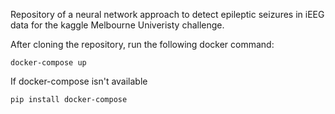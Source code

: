 Repository of a neural network approach to detect epileptic seizures 
in iEEG data for the kaggle Melbourne Univeristy challenge.

After cloning the repository, run the following docker command:

    docker-compose up

If docker-compose isn't available 
   
    pip install docker-compose
